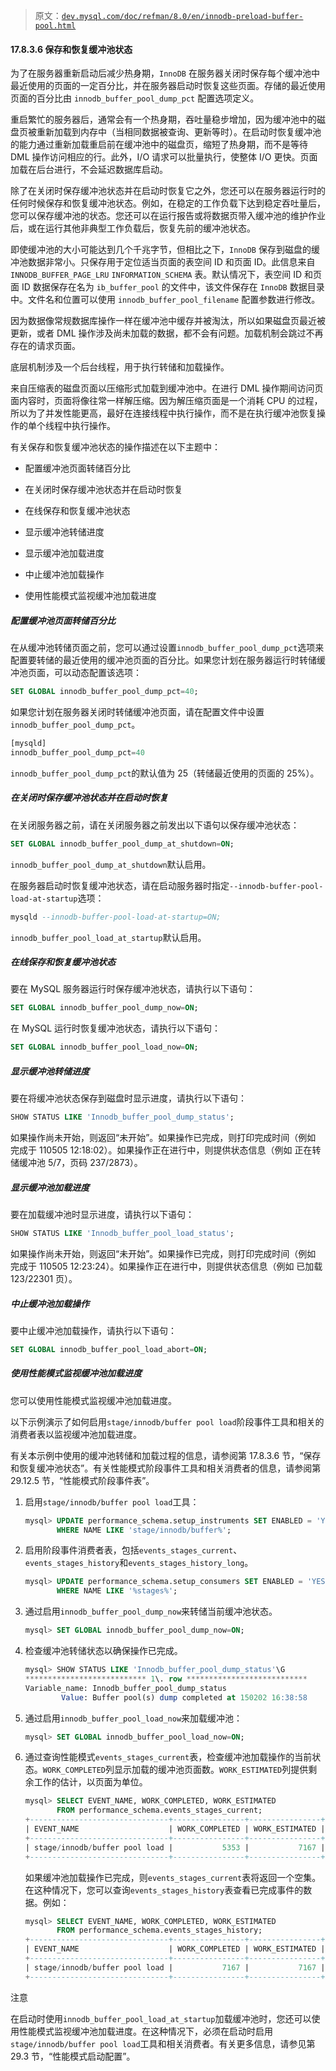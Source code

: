 > 原文：[`dev.mysql.com/doc/refman/8.0/en/innodb-preload-buffer-pool.html`](https://dev.mysql.com/doc/refman/8.0/en/innodb-preload-buffer-pool.html)

#### 17.8.3.6 保存和恢复缓冲池状态

为了在服务器重新启动后减少热身期，`InnoDB` 在服务器关闭时保存每个缓冲池中最近使用的页面的一定百分比，并在服务器启动时恢复这些页面。存储的最近使用页面的百分比由 `innodb_buffer_pool_dump_pct` 配置选项定义。

重启繁忙的服务器后，通常会有一个热身期，吞吐量稳步增加，因为缓冲池中的磁盘页被重新加载到内存中（当相同数据被查询、更新等时）。在启动时恢复缓冲池的能力通过重新加载重启前在缓冲池中的磁盘页，缩短了热身期，而不是等待 DML 操作访问相应的行。此外，I/O 请求可以批量执行，使整体 I/O 更快。页面加载在后台进行，不会延迟数据库启动。

除了在关闭时保存缓冲池状态并在启动时恢复它之外，您还可以在服务器运行时的任何时候保存和恢复缓冲池状态。例如，在稳定的工作负载下达到稳定吞吐量后，您可以保存缓冲池的状态。您还可以在运行报告或将数据页带入缓冲池的维护作业后，或在运行其他非典型工作负载后，恢复先前的缓冲池状态。

即使缓冲池的大小可能达到几个千兆字节，但相比之下，`InnoDB` 保存到磁盘的缓冲池数据非常小。只保存用于定位适当页面的表空间 ID 和页面 ID。此信息来自 `INNODB_BUFFER_PAGE_LRU` `INFORMATION_SCHEMA` 表。默认情况下，表空间 ID 和页面 ID 数据保存在名为 `ib_buffer_pool` 的文件中，该文件保存在 `InnoDB` 数据目录中。文件名和位置可以使用 `innodb_buffer_pool_filename` 配置参数进行修改。

因为数据像常规数据库操作一样在缓冲池中缓存并被淘汰，所以如果磁盘页最近被更新，或者 DML 操作涉及尚未加载的数据，都不会有问题。加载机制会跳过不再存在的请求页面。

底层机制涉及一个后台线程，用于执行转储和加载操作。

来自压缩表的磁盘页面以压缩形式加载到缓冲池中。在进行 DML 操作期间访问页面内容时，页面将像往常一样解压缩。因为解压缩页面是一个消耗 CPU 的过程，所以为了并发性能更高，最好在连接线程中执行操作，而不是在执行缓冲池恢复操作的单个线程中执行操作。

有关保存和恢复缓冲池状态的操作描述在以下主题中：

+   配置缓冲池页面转储百分比

+   在关闭时保存缓冲池状态并在启动时恢复

+   在线保存和恢复缓冲池状态

+   显示缓冲池转储进度

+   显示缓冲池加载进度

+   中止缓冲池加载操作

+   使用性能模式监视缓冲池加载进度

##### 配置缓冲池页面转储百分比

在从缓冲池转储页面之前，您可以通过设置`innodb_buffer_pool_dump_pct`选项来配置要转储的最近使用的缓冲池页面的百分比。如果您计划在服务器运行时转储缓冲池页面，可以动态配置该选项：

```sql
SET GLOBAL innodb_buffer_pool_dump_pct=40;
```

如果您计划在服务器关闭时转储缓冲池页面，请在配置文件中设置`innodb_buffer_pool_dump_pct`。

```sql
[mysqld]
innodb_buffer_pool_dump_pct=40
```

`innodb_buffer_pool_dump_pct`的默认值为 25（转储最近使用的页面的 25%）。

##### 在关闭时保存缓冲池状态并在启动时恢复

在关闭服务器之前，请在关闭服务器之前发出以下语句以保存缓冲池状态：

```sql
SET GLOBAL innodb_buffer_pool_dump_at_shutdown=ON;
```

`innodb_buffer_pool_dump_at_shutdown`默认启用。

在服务器启动时恢复缓冲池状态，请在启动服务器时指定`--innodb-buffer-pool-load-at-startup`选项：

```sql
mysqld --innodb-buffer-pool-load-at-startup=ON;
```

`innodb_buffer_pool_load_at_startup`默认启用。

##### 在线保存和恢复缓冲池状态

要在 MySQL 服务器运行时保存缓冲池状态，请执行以下语句：

```sql
SET GLOBAL innodb_buffer_pool_dump_now=ON;
```

在 MySQL 运行时恢复缓冲池状态，请执行以下语句：

```sql
SET GLOBAL innodb_buffer_pool_load_now=ON;
```

##### 显示缓冲池转储进度

要在将缓冲池状态保存到磁盘时显示进度，请执行以下语句：

```sql
SHOW STATUS LIKE 'Innodb_buffer_pool_dump_status';
```

如果操作尚未开始，则返回“未开始”。如果操作已完成，则打印完成时间（例如 完成于 110505 12:18:02）。如果操作正在进行中，则提供状态信息（例如 正在转储缓冲池 5/7，页码 237/2873）。

##### 显示缓冲池加载进度

要在加载缓冲池时显示进度，请执行以下语句：

```sql
SHOW STATUS LIKE 'Innodb_buffer_pool_load_status';
```

如果操作尚未开始，则返回“未开始”。如果操作已完成，则打印完成时间（例如 完成于 110505 12:23:24）。如果操作正在进行中，则提供状态信息（例如 已加载 123/22301 页）。

##### 中止缓冲池加载操作

要中止缓冲池加载操作，请执行以下语句：

```sql
SET GLOBAL innodb_buffer_pool_load_abort=ON;
```

##### 使用性能模式监视缓冲池加载进度

您可以使用性能模式监视缓冲池加载进度。

以下示例演示了如何启用`stage/innodb/buffer pool load`阶段事件工具和相关的消费者表以监视缓冲池加载进度。

有关本示例中使用的缓冲池转储和加载过程的信息，请参阅第 17.8.3.6 节，“保存和恢复缓冲池状态”。有关性能模式阶段事件工具和相关消费者的信息，请参阅第 29.12.5 节，“性能模式阶段事件表”。

1.  启用`stage/innodb/buffer pool load`工具：

    ```sql
    mysql> UPDATE performance_schema.setup_instruments SET ENABLED = 'YES' 
           WHERE NAME LIKE 'stage/innodb/buffer%';
    ```

1.  启用阶段事件消费者表，包括`events_stages_current`、`events_stages_history`和`events_stages_history_long`。

    ```sql
    mysql> UPDATE performance_schema.setup_consumers SET ENABLED = 'YES' 
           WHERE NAME LIKE '%stages%';
    ```

1.  通过启用`innodb_buffer_pool_dump_now`来转储当前缓冲池状态。

    ```sql
    mysql> SET GLOBAL innodb_buffer_pool_dump_now=ON;
    ```

1.  检查缓冲池转储状态以确保操作已完成。

    ```sql
    mysql> SHOW STATUS LIKE 'Innodb_buffer_pool_dump_status'\G
    *************************** 1\. row ***************************
    Variable_name: Innodb_buffer_pool_dump_status
            Value: Buffer pool(s) dump completed at 150202 16:38:58
    ```

1.  通过启用`innodb_buffer_pool_load_now`来加载缓冲池：

    ```sql
    mysql> SET GLOBAL innodb_buffer_pool_load_now=ON;
    ```

1.  通过查询性能模式`events_stages_current`表，检查缓冲池加载操作的当前状态。`WORK_COMPLETED`列显示加载的缓冲池页面数。`WORK_ESTIMATED`列提供剩余工作的估计，以页面为单位。

    ```sql
    mysql> SELECT EVENT_NAME, WORK_COMPLETED, WORK_ESTIMATED
           FROM performance_schema.events_stages_current;
    +-------------------------------+----------------+----------------+
    | EVENT_NAME                    | WORK_COMPLETED | WORK_ESTIMATED |
    +-------------------------------+----------------+----------------+
    | stage/innodb/buffer pool load |           5353 |           7167 |
    +-------------------------------+----------------+----------------+
    ```

    如果缓冲池加载操作已完成，则`events_stages_current`表将返回一个空集。在这种情况下，您可以查询`events_stages_history`表查看已完成事件的数据。例如：

    ```sql
    mysql> SELECT EVENT_NAME, WORK_COMPLETED, WORK_ESTIMATED 
           FROM performance_schema.events_stages_history;
    +-------------------------------+----------------+----------------+
    | EVENT_NAME                    | WORK_COMPLETED | WORK_ESTIMATED |
    +-------------------------------+----------------+----------------+
    | stage/innodb/buffer pool load |           7167 |           7167 |
    +-------------------------------+----------------+----------------+
    ```

注意

在启动时使用`innodb_buffer_pool_load_at_startup`加载缓冲池时，您还可以使用性能模式监视缓冲池加载进度。在这种情况下，必须在启动时启用`stage/innodb/buffer pool load`工具和相关消费者。有关更多信息，请参见第 29.3 节，“性能模式启动配置”。
